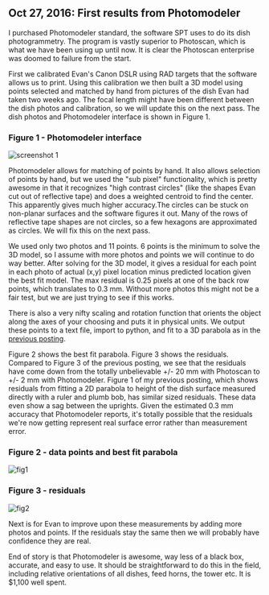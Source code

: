 ## Oct 27, 2016: First results from Photomodeler

I purchased Photomodeler standard, the software SPT uses to do its dish photogrammetry. The program is vastly superior to Photoscan, which is what we have been using up until now. It is clear the Photoscan enterprise was doomed to failure from the start.

First we calibrated Evan's Canon DSLR using RAD targets that the software allows us to print. Using this calibration we then built a 3D model using points selected and matched by hand from pictures of the dish Evan had taken two weeks ago. The focal length might have been different between the dish photos and calibration, so we will update this on the next pass. The dish photos and Photomodeler interface is shown in Figure 1.

### Figure 1 - Photomodeler interface

![screenshot 1](https://cloud.githubusercontent.com/assets/6098508/19789474/e35ee602-9c7d-11e6-8773-9e9145be51fa.png)

Photomodeler allows for matching of points by hand. It also allows selection of points by hand, but we used the "sub pixel" functionality, which is pretty awesome in that it recognizes "high contrast circles" (like the shapes Evan cut out of reflective tape) and does a weighted centroid to find the center. This apparently gives much higher accuracy.The circles can be stuck on non-planar surfaces and the software figures it out. Many of the rows of reflective tape shapes are not circles, so a few hexagons are approximated as circles. We will fix this on the next pass.

We used only two photos and 11 points. 6 points is the minimum to solve the 3D model, so I assume with more photos and points we will continue to do way better. After solving for the 3D model, it gives a residual for each point in each photo of actual (x,y) pixel location minus predicted location given the best fit model. The max residual is 0.25 pixels at one of the back row points, which translates to 0.3 mm. Without more photos this might not be a fair test, but we are just trying to see if this works.

There is also a very nifty scaling and rotation function that orients the object along the axes of your choosing and puts it in physical units. We output these points to a text file, import to python, and fit to a 3D parabola as in the [previous posting](https://github.com/bmxdemo/bmxproject/issues/9#issuecomment-256148036).

Figure 2 shows the best fit parabola. Figure 3 shows the residuals. Compared to Figure 3 of the previous posting, we see that the residuals have come down from the totally unbelievable +/- 20 mm with Photoscan to +/- 2 mm with Photomodeler. Figure 1 of my previous posting, which shows residuals from fitting a 2D parabola to height of the dish surface measured directly with a ruler and plumb bob, has similar sized residuals. These data even show a sag between the uprights. Given the estimated 0.3 mm accuracy that Photomodeler reports, it's totally possible that the residuals we're now getting represent real surface error rather than measurement error. 

### Figure 2 - data points and best fit parabola

![fig1](https://cloud.githubusercontent.com/assets/6098508/19789623/2d29da2a-9c7f-11e6-9d41-0a2b7f478325.png)

### Figure 3 - residuals

![fig2](https://cloud.githubusercontent.com/assets/6098508/19789625/3335e1b6-9c7f-11e6-851d-a40bfa69b96b.png)

Next is for Evan to improve upon these measurements by adding more photos and points. If the residuals stay the same then we will probably have confidence they are real.

End of story is that Photomodeler is awesome, way less of a black box, accurate, and easy to use. It should be straightforward to do this in the field, including relative orientations of all dishes, feed horns, the tower etc. It is $1,100 well spent.

